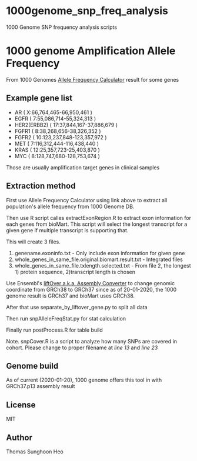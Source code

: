 # 1000genome_snp_freq_analysis
1000 Genome SNP frequency analysis scripts


# 1000 genome Amplification Allele Frequency
From 1000 Genomes [Allele Frequency Calculator](http://grch37.ensembl.org/info/docs/tools/allelefrequency/index.html) result for some genes

## Example gene list

- AR ( X:66,764,465-66,950,461 )
- EGFR ( 7:55,086,714-55,324,313 )
- HER2(ERBB2) ( 17:37,844,167-37,886,679 )
- FGFR1 ( 8:38,268,656-38,326,352 )
- FGFR2 ( 10:123,237,848-123,357,972 )
- MET ( 7:116,312,444-116,438,440 )
- KRAS ( 12:25,357,723-25,403,870 )
- MYC ( 8:128,747,680-128,753,674 )

Those are usually amplification target genes in clinical samples

## Extraction method
First use Allele Frequency Calculator using link above to extract all population's allele frequency from 1000 Genome DB.

Then use R script calles extractExonRegion.R to extract exon information for each genes from bioMart. This script will select the longest transcript for a given gene if multiple transcript is supporting that.

This will create 3 files.
1. genename.exoninfo.txt - Only include exon information for given gene
2. whole_genes_in_same_file.original.biomart.result.txt - Integrated files
3. whole_genes_in_same_file.txlength.selected.txt - From file 2, the longest 1) protein sequence, 2)transcript length is chosen

Use Ensembl's [liftOver a.k.a. Assembly Converter](http://www.ensembl.org/Homo_sapiens/Tools/AssemblyConverter]) to change genomic coordinate from GRCh38 to GRCh37 since as of 20-01-2020, the 1000 genome result is GRCh37 and bioMart uses GRCh38.

After that use separate_by_liftover_gene.py to split all data

Then run snpAlleleFreqStat.py for stat calculation

Finally run postProcess.R for table build

Note. snpCover.R is a script to analyze how many SNPs are covered in cohort. Please change to proper filename at *line 13* and *line 23*

## Genome build

As of current (2020-01-20), 1000 genome offers this tool in with GRCh37.p13 assembly result

## License
MIT

## Author
Thomas Sunghoon Heo
